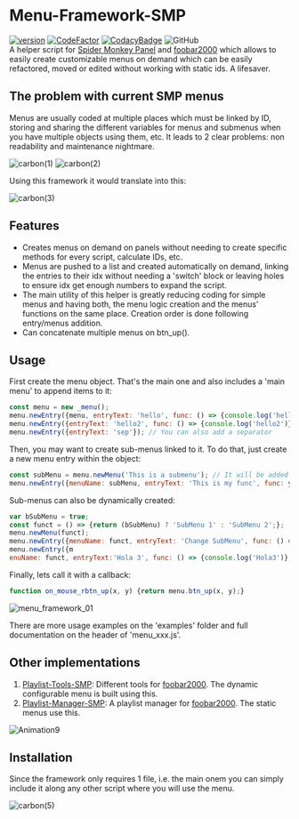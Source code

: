 # Menu-Framework-SMP
[![version][version_badge]][changelog]
[![CodeFactor][codefactor_badge]](https://www.codefactor.io/repository/github/regorxxx/Menu-Framework-SMP/overview/main)
[![CodacyBadge][codacy_badge]](https://www.codacy.com/gh/regorxxx/Menu-Framework-SMP/dashboard?utm_source=github.com&amp;utm_medium=referral&amp;utm_content=regorxxx/Menu-Framework-SMP&amp;utm_campaign=Badge_Grade)
![GitHub](https://img.shields.io/github/license/regorxxx/Menu-Framework-SMP)  
A helper script for [Spider Monkey Panel](https://theqwertiest.github.io/foo_spider_monkey_panel) and [foobar2000](https://www.foobar2000.org) which allows to easily create customizable menus on demand which can be easily refactored, moved or edited without working with static ids. A lifesaver.

## The problem with current SMP menus
Menus are usually coded at multiple places which must be linked by ID, storing and sharing the different variables for menus and submenus when you have multiple objects using them, etc. It leads to 2 clear problems: non readability and maintenance nightmare.

![carbon(1)](https://user-images.githubusercontent.com/83307074/117212019-49ad2000-ade9-11eb-8bc4-5fad9b359ea8.png)
![carbon(2)](https://user-images.githubusercontent.com/83307074/117212022-4b76e380-ade9-11eb-886f-e379d0d6ac32.png)

Using this framework it would translate into this:

![carbon(3)](https://user-images.githubusercontent.com/83307074/117212042-53368800-ade9-11eb-8d98-a238408b73d4.png)

## Features
- Creates menus on demand on panels without needing to create specific methods for every script, calculate IDs, etc.  
- Menus are pushed to a list and created automatically on demand, linking the entries to their idx without needing a 'switch' block or leaving holes to ensure idx get enough numbers to expand the script.  
- The main utility of this helper is greatly reducing coding for simple menus and having both, the menu logic creation and the menus' functions on the same place. Creation order is done following entry/menus addition.
- Can concatenate multiple menus on btn_up().

## Usage
First create the menu object. That's the main one and also includes a 'main menu' to append items to it:
```javascript
const menu = new _menu();
menu.newEntry({menu, entryText: 'hello', func: () => {console.log('hello')}}); // Shorthand notation
menu.newEntry({entryText: 'hello2', func: () => {console.log('hello2')}}); // Or omit the menu, to append directly to main one
menu.newEntry({entryText: 'sep'}); // You can also add a separator
```

Then, you may want to create sub-menus linked to it. To do that, just create a new menu entry within the object:
```javascript
const subMenu = menu.newMenu('This is a submenu'); // It will be added just after the last declared entry!
menu.newEntry({menuName: subMenu, entryText: 'This is my func', func: yourFunc);
```

Sub-menus can also be dynamically created:
```javascript
var bSubMenu = true;
const funct = () => {return (bSubMenu) ? 'SubMenu 1' : 'SubMenu 2';};
menu.newMenu(funct);
menu.newEntry({menuName: funct, entryText: 'Change SubMenu', func: () => {bSubMenu = !bSubMenu}});
menu.newEntry({m
enuName: funct, entryText:'Hola 3', func: () => {console.log('Hola3')}, flags: () => {return (bSubMenu) ? MF_STRING : MF_GRAYED}});
```

Finally, lets call it with a callback:
```javascript
function on_mouse_rbtn_up(x, y) {return menu.btn_up(x, y);}
```

![menu_framework_01](https://user-images.githubusercontent.com/83307074/117211823-081c7500-ade9-11eb-9178-f063539809a4.gif)

There are more usage examples on the 'examples' folder and full documentation on the header of 'menu_xxx.js'.

## Other implementations
 1. [Playlist-Tools-SMP](https://github.com/regorxxx/Playlist-Tools-SMP): Different tools for [foobar2000](https://www.foobar2000.org). The dynamic configurable menu is built using this.
 2. [Playlist-Manager-SMP](https://github.com/regorxxx/Playlist-Manager-SMP): A playlist manager for [foobar2000](https://www.foobar2000.org). The static menus use this.

![Animation9](https://user-images.githubusercontent.com/83307074/116756215-44239480-a9fb-11eb-8489-b56a178c70f4.gif)

## Installation
Since the framework only requires 1 file, i.e. the main onem you can simply include it along any other script where you will use the menu.

![carbon(5)](https://user-images.githubusercontent.com/83307074/118840446-ed510280-b8b6-11eb-894d-e7d834d4b3b9.png)

[changelog]: CHANGELOG.md
[version_badge]: https://img.shields.io/github/release/regorxxx/Menu-Framework-SMP.svg
[codacy_badge]: https://api.codacy.com/project/badge/Grade/3e59f8dccd204721a7801197d6c336ed
[codefactor_badge]: https://www.codefactor.io/repository/github/regorxxx/Menu-Framework-SMP/badge/main
